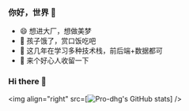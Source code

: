 ### 你好，世界 👋

- :smile: 想进大厂，想做美梦
- :hamburger:	 孩子饿了，赏口饭吃吧
- :eyes: 这几年在学习多种技术栈，前后端+数据都可
- :pray: 来个好心人收留一下

### Hi there 👋

<img align="right" src=[![Pro-dhg's GitHub stats](https://github-readme-stats.vercel.app/api?username=Pro-dhg)] />
